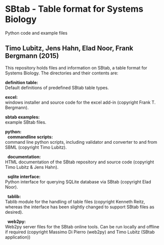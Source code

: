 SBtab - Table format for Systems Biology
========================================
Python code and example files

Timo Lubitz, Jens Hahn, Elad Noor, Frank Bergmann (2015)
-----------------------------------------

This repository holds files and information on SBtab, a table format for
Systems Biology. The directories and their contents are:

<b>definition table:</b><br>
Default definitions of predefined SBtab table types.

<b>excel:</b><br>
windows installer and source code for the excel add-in (copyright Frank T. Bergmann).

<b>sbtab examples:</b><br>
example SBtab files.

<b>python:</b><br>
&nbsp;&nbsp;<b>commandline scripts:</b><br>
command line python scripts, including validator and converter to and from SBML (copyright Timo Lubitz).

&nbsp;&nbsp;<b>documentation:</b><br>
HTML documentation of the SBtab repository and source code (copyright Timo Lubitz & Jens Hahn).

&nbsp;&nbsp;<b>sqlite interface:</b><br>
Python interface for querying SQLite database via SBtab (copyright Elad Noor).

&nbsp;&nbsp;<b>tablib:</b><br>
Tablib module for the handling of table files (copyright Kenneth Reitz, whereas the interface has been slightly changed to support SBtab files as desired).

&nbsp;&nbsp;<b>web2py:</b><br>
Web2py server files for the SBtab online tools. Can be run locally and offline if required (copyright Massimo Di Pierro (web2py) and Timo Lubitz (SBtab application))

